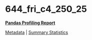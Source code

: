 # 644_fri_c4_250_25

[**Pandas Profiling Report**](https://epistasislab.github.io/penn-ml-benchmarks/profile/644_fri_c4_250_25.html)

[Metadata](metadata.yaml) | [Summary Statistics](summary_stats.tsv)
